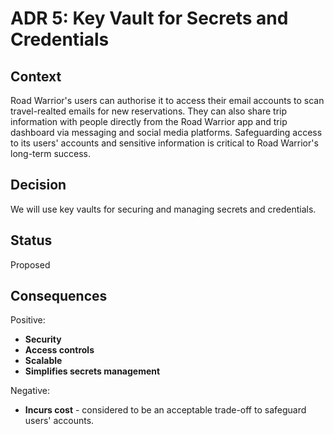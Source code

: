 # ADR 5: Key Vault for Secrets and Credentials

## Context

Road Warrior's users can authorise it to access their email accounts to scan travel-realted emails for new reservations. They can also share trip information with people directly from the Road Warrior app and trip dashboard via messaging and social media platforms. Safeguarding access to its users' accounts and sensitive information is critical to Road Warrior's long-term success. 

## Decision

We will use key vaults for securing and managing secrets and credentials.

## Status

Proposed

## Consequences

Positive:

* **Security**
* **Access controls**
* **Scalable**
* **Simplifies secrets management**

Negative: 

* **Incurs cost** - considered to be an acceptable trade-off to safeguard users' accounts.  
